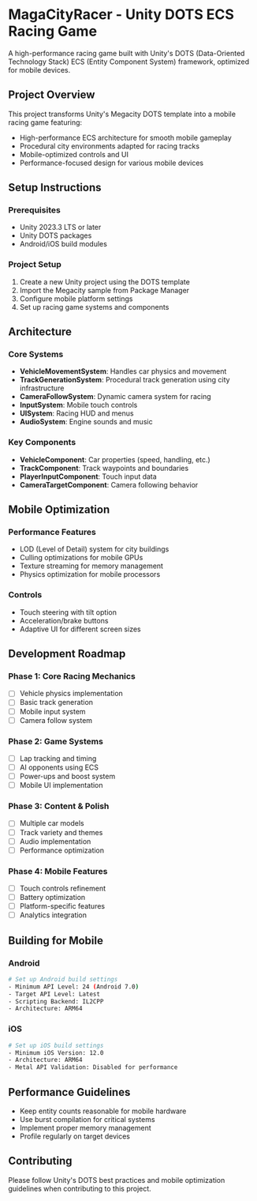 # MagaCityRacer - Unity DOTS ECS Racing Game

A high-performance racing game built with Unity's DOTS (Data-Oriented Technology Stack) ECS (Entity Component System) framework, optimized for mobile devices.

## Project Overview

This project transforms Unity's Megacity DOTS template into a mobile racing game featuring:
- High-performance ECS architecture for smooth mobile gameplay
- Procedural city environments adapted for racing tracks
- Mobile-optimized controls and UI
- Performance-focused design for various mobile devices

## Setup Instructions

### Prerequisites
- Unity 2023.3 LTS or later
- Unity DOTS packages
- Android/iOS build modules

### Project Setup
1. Create a new Unity project using the DOTS template
2. Import the Megacity sample from Package Manager
3. Configure mobile platform settings
4. Set up racing game systems and components

## Architecture

### Core Systems
- **VehicleMovementSystem**: Handles car physics and movement
- **TrackGenerationSystem**: Procedural track generation using city infrastructure
- **CameraFollowSystem**: Dynamic camera system for racing
- **InputSystem**: Mobile touch controls
- **UISystem**: Racing HUD and menus
- **AudioSystem**: Engine sounds and music

### Key Components
- **VehicleComponent**: Car properties (speed, handling, etc.)
- **TrackComponent**: Track waypoints and boundaries
- **PlayerInputComponent**: Touch input data
- **CameraTargetComponent**: Camera following behavior

## Mobile Optimization

### Performance Features
- LOD (Level of Detail) system for city buildings
- Culling optimizations for mobile GPUs
- Texture streaming for memory management
- Physics optimization for mobile processors

### Controls
- Touch steering with tilt option
- Acceleration/brake buttons
- Adaptive UI for different screen sizes

## Development Roadmap

### Phase 1: Core Racing Mechanics
- [ ] Vehicle physics implementation
- [ ] Basic track generation
- [ ] Mobile input system
- [ ] Camera follow system

### Phase 2: Game Systems
- [ ] Lap tracking and timing
- [ ] AI opponents using ECS
- [ ] Power-ups and boost system
- [ ] Mobile UI implementation

### Phase 3: Content & Polish
- [ ] Multiple car models
- [ ] Track variety and themes
- [ ] Audio implementation
- [ ] Performance optimization

### Phase 4: Mobile Features
- [ ] Touch controls refinement
- [ ] Battery optimization
- [ ] Platform-specific features
- [ ] Analytics integration

## Building for Mobile

### Android
```bash
# Set up Android build settings
- Minimum API Level: 24 (Android 7.0)
- Target API Level: Latest
- Scripting Backend: IL2CPP
- Architecture: ARM64
```

### iOS
```bash
# Set up iOS build settings
- Minimum iOS Version: 12.0
- Architecture: ARM64
- Metal API Validation: Disabled for performance
```

## Performance Guidelines

- Keep entity counts reasonable for mobile hardware
- Use burst compilation for critical systems
- Implement proper memory management
- Profile regularly on target devices

## Contributing

Please follow Unity's DOTS best practices and mobile optimization guidelines when contributing to this project. 